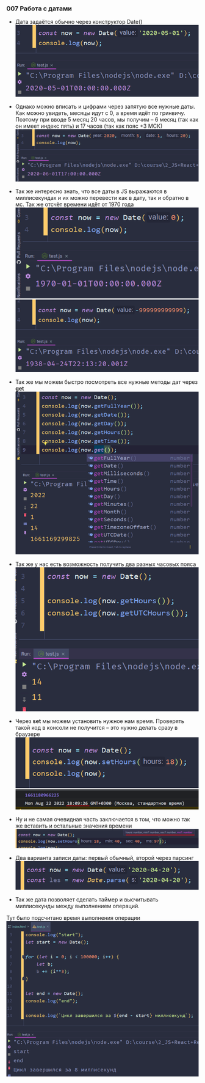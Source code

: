 ### **007 Работа с датами**

- Дата задаётся обычно через конструктор Date()
![](_png/Pasted%20image%2020220909165150.png)
- Однако можно вписать и цифрами через запятую все нужные даты. Как можно увидеть, месяцы идут с 0, а время идёт по гринвичу. Поэтому при вводе 5 месяц 20 часов, мы получим – 6 месяц (так как он имеет индекс пять) и 17 часов (так как пояс +3 МСК)
![](_png/Pasted%20image%2020220909165155.png)
- Так же интересно знать, что все даты в JS выражаются в миллисекундах и их можно перевести как в дату, так и обратно в мс. Так же отсчёт времени идёт от 1970 года
![](_png/Pasted%20image%2020220909165159.png)
![](_png/Pasted%20image%2020220909165203.png)
- Так же мы можем быстро посмотреть все нужные методы дат через **get**
![](_png/Pasted%20image%2020220909165208.png)
- Так же у нас есть возможность получить два разных часовых пояса
![](_png/Pasted%20image%2020220909165215.png)
- Через **set** мы можем установить нужное нам время. Проверять такой код в консоли не получится – это нужно делать сразу в браузере
![](_png/Pasted%20image%2020220909165219.png)
![](_png/Pasted%20image%2020220909165224.png)

- Ну и не самая очевидная часть заключается в том, что можно так же вставить и остальные значения времени
![](_png/Pasted%20image%2020220909165231.png)
- Два варианта записи даты: первый обычный, второй через парсинг
![](_png/Pasted%20image%2020220909165235.png)
- Так же дата позволяет сделать таймер и высчитывать миллисекунды между выполнением операций.

Тут было подсчитано время выполнения операции
![](_png/Pasted%20image%2020220909165241.png)